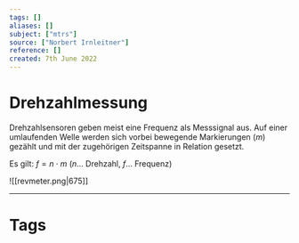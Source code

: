 ```yaml
---
tags: []
aliases: []
subject: ["mtrs"]
source: ["Norbert Irnleitner"]
reference: []
created: 7th June 2022
---
```


# Drehzahlmessung
Drehzahlsensoren geben meist eine Frequenz als Messsignal aus.
Auf einer umlaufenden Welle werden sich vorbei bewegende Markierungen $(m)$ gezählt und mit der zugehörigen Zeitspanne in Relation gesetzt.

Es gilt: $f = n\cdot m$ ($n\dots$ Drehzahl, $f\dots$ Frequenz)

![[revmeter.png|675]]

---
# Tags